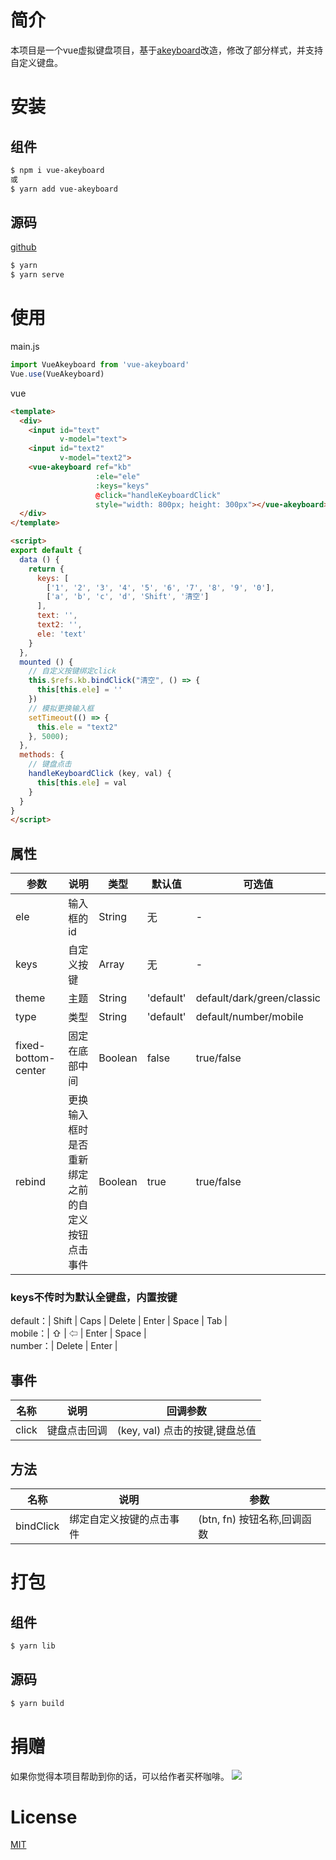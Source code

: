 # 简介

本项目是一个vue虚拟键盘项目，基于<a href="https://github.com/18510047382/A-Keyboard">akeyboard</a>改造，修改了部分样式，并支持自定义键盘。

# 安装

## 组件

```sh
$ npm i vue-akeyboard
或
$ yarn add vue-akeyboard
```

## 源码

<a href="https://github.com/sscfaith/vue-akeyboard" target="_blank">github</a>

```sh
$ yarn
$ yarn serve
```

# 使用

main.js
```js
import VueAkeyboard from 'vue-akeyboard'
Vue.use(VueAkeyboard)
```

vue
```html
<template>
  <div>
    <input id="text"
           v-model="text">
    <input id="text2"
           v-model="text2">
    <vue-akeyboard ref="kb"
                   :ele="ele"
                   :keys="keys"
                   @click="handleKeyboardClick"
                   style="width: 800px; height: 300px"></vue-akeyboard>
  </div>
</template>

<script>
export default {
  data () {
    return {
      keys: [
        ['1', '2', '3', '4', '5', '6', '7', '8', '9', '0'],
        ['a', 'b', 'c', 'd', 'Shift', '清空']
      ],
      text: '',
      text2: '',
      ele: 'text'
    }
  },
  mounted () {
    // 自定义按键绑定click
    this.$refs.kb.bindClick("清空", () => {
      this[this.ele] = ''
    })
    // 模拟更换输入框
    setTimeout(() => {
      this.ele = "text2"
    }, 5000);
  },
  methods: {
    // 键盘点击
    handleKeyboardClick (key, val) {
      this[this.ele] = val
    }
  }
}
</script>
```

## 属性

| 参数 | 说明 | 类型 | 默认值 | 可选值 |
| ------ | ------ | ------ | ------ | ----- |
| ele | 输入框的id | String | 无 | - |
| keys | 自定义按键 | Array | 无 | - |
| theme | 主题 | String | 'default' | default/dark/green/classic |
| type | 类型 | String | 'default' | default/number/mobile |
| fixed-bottom-center | 固定在底部中间 | Boolean | false | true/false |
| rebind | 更换输入框时是否重新绑定之前的自定义按钮点击事件 | Boolean | true | true/false

### keys不传时为默认全键盘，内置按键
default：| Shift | Caps | Delete | Enter | Space | Tab | <br>
mobile：| ⇧ | ⇦ | Enter | Space | <br>
number：| Delete | Enter |

## 事件

| 名称 | 说明 | 回调参数 |
| ------ | ------ | ------ |
| click | 键盘点击回调 | (key, val) 点击的按键,键盘总值 |

## 方法

| 名称 | 说明 | 参数 |
| ------ | ------ | ------ |
| bindClick | 绑定自定义按键的点击事件 | (btn, fn) 按钮名称,回调函数 |

# 打包

## 组件

```sh
$ yarn lib
```

## 源码

```sh
$ yarn build
```

# 捐赠
如果你觉得本项目帮助到你的话，可以给作者买杯咖啡。
<img src="http://112.74.43.150/images/donate.png">

# License

<a href="https://opensource.org/licenses/MIT" target="_blank">MIT</a>
